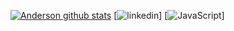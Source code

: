 [![Anderson github stats](https://github-readme-stats.vercel.app/api/top-langs/?username=AndersonVieir4&hide_progress=true)](https://github.com/AndersonVieir4/github-readme-stats) [![linkedin](https://img.shields.io/badge/LinkedIn-0077B5?style=for-the-badge&logo=linkedin&logoColor=white)] [![JavaScript](https://img.shields.io/badge/JavaScript-323330?style=for-the-badge&logo=javascript&logoColor=F7DF1E)]
